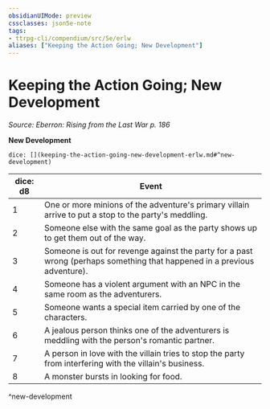 ```yaml
---
obsidianUIMode: preview
cssclasses: json5e-note
tags:
- ttrpg-cli/compendium/src/5e/erlw
aliases: ["Keeping the Action Going; New Development"]
---
```

# Keeping the Action Going; New Development
*Source: Eberron: Rising from the Last War p. 186* 

**New Development**

`dice: [](keeping-the-action-going-new-development-erlw.md#^new-development)`

| dice: d8 | Event |
|----------|-------|
| 1 | One or more minions of the adventure's primary villain arrive to put a stop to the party's meddling. |
| 2 | Someone else with the same goal as the party shows up to get them out of the way. |
| 3 | Someone is out for revenge against the party for a past wrong (perhaps something that happened in a previous adventure). |
| 4 | Someone has a violent argument with an NPC in the same room as the adventurers. |
| 5 | Someone wants a special item carried by one of the characters. |
| 6 | A jealous person thinks one of the adventurers is meddling with the person's romantic partner. |
| 7 | A person in love with the villain tries to stop the party from interfering with the villain's business. |
| 8 | A monster bursts in looking for food. |
^new-development